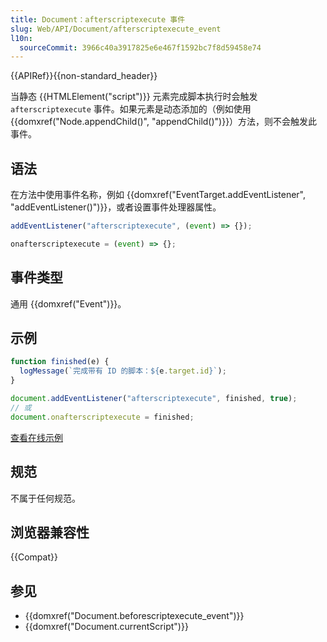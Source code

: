 ```yaml
---
title: Document：afterscriptexecute 事件
slug: Web/API/Document/afterscriptexecute_event
l10n:
  sourceCommit: 3966c40a3917825e6e467f1592bc7f8d59458e74
---
```


{{APIRef}}{{non-standard_header}}

当静态 {{HTMLElement("script")}} 元素完成脚本执行时会触发 `afterscriptexecute` 事件。如果元素是动态添加的（例如使用 {{domxref("Node.appendChild()", "appendChild()")}}）方法，则不会触发此事件。

## 语法

在方法中使用事件名称，例如 {{domxref("EventTarget.addEventListener", "addEventListener()")}}，或者设置事件处理器属性。

```js
addEventListener("afterscriptexecute", (event) => {});

onafterscriptexecute = (event) => {};
```

## 事件类型

通用 {{domxref("Event")}}。

## 示例

```js
function finished(e) {
  logMessage(`完成带有 ID 的脚本：${e.target.id}`);
}

document.addEventListener("afterscriptexecute", finished, true);
// 或
document.onafterscriptexecute = finished;
```

[查看在线示例](https://mdn.dev/archives/media/samples/html/currentScript.html)

## 规范

不属于任何规范。

## 浏览器兼容性

{{Compat}}

## 参见

- {{domxref("Document.beforescriptexecute_event")}}
- {{domxref("Document.currentScript")}}

